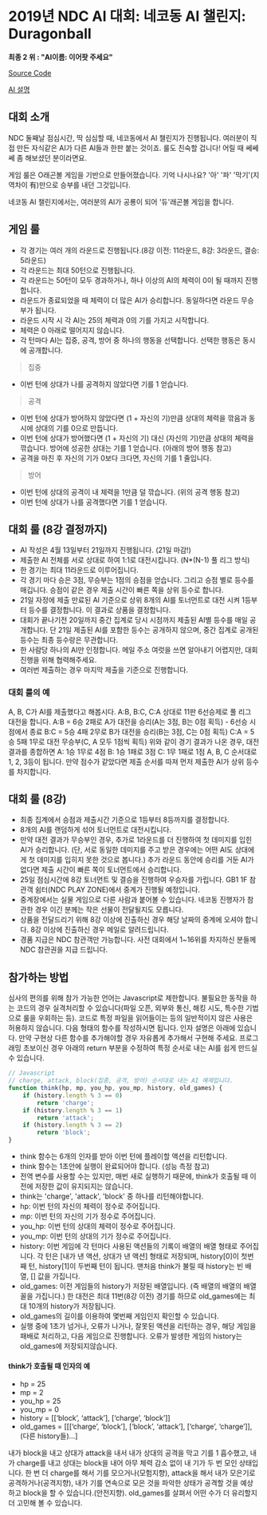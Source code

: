 # 2019년 NDC AI 대회: 네코동 AI 챌린지: Duragonball

**최종 2 위 : "AI이름: 이어팟 주세요"**

[Source Code](/code.js)

[AI 설명](/CODE_DESCRIPTION.md)

## 대회 소개

NDC 둘째날 점심시간, 딱 심심할 때, 네코동에서 AI 챌린지가 진행됩니다. 여러분이 직접 만든 자식같은 AI가 다른 AI들과 한판 붙는 것이죠. 룰도 친숙할 겁니다! 어릴 때 쎄쎄쎄 좀 해보셨던 분이라면요.

게임 룰은 O래곤볼 게임을 기반으로 만들어졌습니다. 기억 나시나요? '아' '파' '막기'(지역차이 有)만으로 승부를 내던 그것입니다.

네코동 AI 챌린지에서는, 여러분의 AI가 공룡이 되어 '듀'래곤볼 게임을 합니다.

## 게임 룰

- 각 경기는 여러 개의 라운드로 진행됩니다.(8강 이전: 11라운드, 8강: 3라운드, 결승: 5라운드)
- 각 라운드는 최대 50턴으로 진행됩니다.
- 각 라운드는 50턴이 모두 경과하거나, 하나 이상의 AI의 체력이 0이 될 때까지 진행합니다.
- 라운드가 종료되었을 때 체력이 더 많은 AI가 승리합니다. 동일하다면 라운드 무승부가 됩니다.
- 라운드 시작 시 각 AI는 25의 체력과 0의 기를 가지고 시작합니다.
- 체력은 0 아래로 떨어지지 않습니다.
- 각 턴마다 AI는 집중, 공격, 방어 중 하나의 행동을 선택합니다. 선택한 행동은 동시에 공개합니다.

> 집중
- 이번 턴에 상대가 나를 공격하지 않았다면 기를 1 얻습니다.

> 공격
- 이번 턴에 상대가 방어하지 않았다면 (1 + 자신의 기)만큼 상대의 체력을 깎음과 동시에 상대의 기를 0으로 만듭니다.
- 이번 턴에 상대가 방어했다면 (1 + 자신의 기) 대신 (자신의 기)만큼 상대의 체력을 깎습니다. 방어에 성공한 상대는 기를 1 얻습니다. (아래의 방어 행동 참고)
- 공격을 마친 후 자신의 기가 0보다 크다면, 자신의 기를 1 줄입니다.

> 방어
- 이번 턴에 상대의 공격이 내 체력을 1만큼 덜 깎습니다. (위의 공격 행동 참고)
- 이번 턴에 상대가 나를 공격했다면 기를 1 얻습니다.

## 대회 룰 (8강 결정까지)
- AI 작성은 4월 13일부터 21일까지 진행됩니다. (21일 마감!)
- 제출한 AI 전체를 서로 상대로 하여 1:1로 대전시킵니다. (N*(N-1) 풀 리그 방식)
- 한 경기는 최대 11라운드로 이루어집니다.
- 각 경기 마다 승은 3점, 무승부는 1점의 승점을 얻습니다. 그리고 승점 별로 등수를 매깁니다. 승점이 같은 경우 제출 시간이 빠른 쪽을 상위 등수로 합니다.
- 21일 자정에 제출 만료된 AI 기준으로 상위 8개의 AI를 토너먼트로 대전 시켜 1등부터 등수를 결정합니다. 이 결과로 상품을 결정합니다.
- 대회가 끝나기전 20일까지 중간 집계로 당시 시점까지 제출된 AI별 등수를 매일 공개합니다. 단 21일 제출된 AI를 포함한 등수는 공개하지 않으며, 중간 집계로 공개된 등수는 최종 등수랑은 무관합니다.
- 한 사람당 하나의 AI만 인정합니다. 메일 주소 여럿을 쓰면 알아내기 어렵지만, 대회 진행을 위해 협력해주세요.
- 여러번 제출하는 경우 마지막 제출을 기준으로 진행합니다.

### 대회 룰의 예
A, B, C가 AI를 제출했다고 해봅시다.
A:B, B:C, C:A 상대로 11판 6선승제로 풀 리그 대전을 합니다.
A:B = 6승 2패로 A가 대전을 승리(A는 3점, B는 0점 획득) - 6선승 시점에서 종료
B:C = 5승 4패 2무로 B가 대전을 승리(B는 3점, C는 0점 획득)
C:A = 5승 5패 1무로 대전 무승부(C, A 모두 1점씩 획득)
위와 같이 경기 결과가 나온 경우, 대전 결과를 종합하면
A: 1승 1무로 4점
B: 1승 1패로 3점
C: 1무 1패로 1점
A, B, C 순서대로 1, 2, 3등이 됩니다. 만약 점수가 같았다면 제출 순서를 따져 먼저 제출한 AI가 상위 등수를 차지합니다. 

## 대회 룰 (8강)
- 최종 집계에서 승점과 제출시간 기준으로 1등부터 8등까지를 결정합니다.
- 8개의 AI를 랜덤하게 섞어 토너먼트로 대전시킵니다.
- 만약 대전 결과가 무승부인 경우, 추가로 1라운드를 더 진행하여 첫 데미지를 입힌 AI가 승리합니다. (단, 서로 동일한 데미지를 주고 받은 경우에는 어떤 AI도 상대에게 첫 데미지를 입히지 못한 것으로 봅니다.) 추가 라운드 동안에 승리를 거둔 AI가 없다면 제출 시간이 빠른 쪽이 토너먼트에서 승리합니다.
- 25일 점심시간에 8강 토너먼트 및 결승을 진행하여 우승자를 가립니다. GB1 1F 참관객 쉼터(NDC PLAY ZONE)에서 중계가 진행될 예정입니다.
- 중계장에서는 실물 게임으로 다른 사람과 붙어볼 수 있습니다. 네코동 진행자가 참관한 경우 이긴 분께는 작은 선물이 전달될지도 모릅니다.
- 상품을 전달드리기 위해 8강 이상에 진출하신 경우 해당 날짜의 중계에 오셔야 합니다. 8강 이상에 진출하신 경우 메일로 알려드립니다.
- 경품 지급은 NDC 참관객만 가능합니다. 사전 대회에서 1~16위를 차지하신 분들께 NDC 참관권을 지급 드립니다.

## 참가하는 방법

심사의 편의를 위해 참가 가능한 언어는 Javascript로 제한합니다. 불필요한 동작을 하는 코드의 경우 실격처리할 수 있습니다(파일 오픈, 외부와 통신, 해킹 시도, 특수한 기법으로 룰을 우회하는 등).
코드로 특정 파일을 읽어들이는 등의 일반적이지 않은 사용은 허용하지 않습니다.
다음 형태의 함수를 작성하시면 됩니다. 인자 설명은 아래에 있습니다.
만약 구현상 다른 함수를 추가해야할 경우 자유롭게 추가해서 구현해 주세요. 프로그래밍 초보이신 경우 아래의 return 부분을 수정하여 특정 순서로 내는 AI를 쉽게 만드실 수 있습니다.

```js
// Javascript
// charge, attack, block(집중, 공격, 방어) 순서대로 내는 AI 예제입니다.
function think(hp, mp, you_hp, you_mp, history, old_games) {
	if (history.length % 3 == 0)
		return 'charge';
	if (history.length % 3 == 1)
		return 'attack';
	if (history.length % 3 == 2)
		return 'block';
}
```

- think 함수는 6개의 인자를 받아 이번 턴에 플레이할 액션을 리턴합니다.
- think 함수는 1초안에 실행이 완료되어야 합니다. (성능 측정 참고)
- 전역 변수를 사용할 수는 있지만, 매번 새로 실행하기 때문에, think가 호출될 때 이전에 저장한 값이 유지되지는 않습니다.
- think는 'charge', 'attack', 'block' 중 하나를 리턴해야합니다.
- hp: 이번 턴의 자신의 체력이 정수로 주어집니다.
- mp: 이번 턴의 자신의 기가 정수로 주어집니다.
- you_hp: 이번 턴의 상대의 체력이 정수로 주어집니다.
- you_mp: 이번 턴의 상대의 기가 정수로 주어집니다.
- history: 이번 게임에 각 턴마다 사용된 액션들의 기록이 배열의 배열 형태로 주어집니다. 각 턴은 [내가 낸 액션, 상대가 낸 액션] 형태로 저장되며, history[0]이 첫번째 턴, history[1]이 두번째 턴이 됩니다. 맨처음 think가 불릴 때 history는 빈 배열, [] 값을 가집니다.
- old_games: 이전 게임들의 history가 저장된 배열입니다. (즉 배열의 배열의 배열 꼴을 가집니다.) 한 대전은 최대 11번(8강 이전) 경기를 하므로 old_games에는 최대 10개의 history가 저장됩니다.
- old_games의 길이를 이용하여 몇번째 게임인지 확인할 수 있습니다.
- 실행 중에 1초가 넘거나, 오류가 나거나, 잘못된 액션을 리턴하는 경우, 해당 게임을 패배로 처리하고, 다음 게임으로 진행합니다. 오류가 발생한 게임의 history는 old_games에 저장되지않습니다.

#### think가 호출될 때 인자의 예

- hp = 25
- mp = 2
- you_hp = 25
- you_mp = 0
- history = [[‘block’, ‘attack’], [‘charge’, ‘block’]]
- old_games = [[[‘charge’, ‘block’], [‘block’, ‘attack’], [‘charge’, ‘charge’]], (다른 history들)…]

내가 block을 내고 상대가 attack을 내서 내가 상대의 공격을 막고 기를 1 흡수했고, 내가 charge를 내고 상대는 block을 내어 아무 체력 감소 없이 내 기가 두 번 모인 상태입니다. 한 번 더 charge를 해서 기를 모으거나(모험지향), attack을 해서 내가 모은기로 공격하거나(공격지향), 내가 기를 연속으로 모은 것을 파악한 상태가 공격할 것을 예상하고 block을 할 수 있습니다.(안전지향). old_games를 살펴서 어떤 수가 더 유리할지 더 고민해 볼 수 있습니다.
